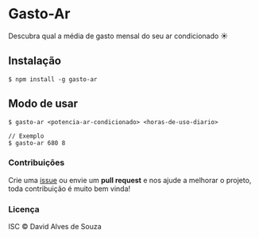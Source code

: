 # Gasto-Ar

Descubra qual a média de gasto mensal do seu ar condicionado :sunny:

## Instalação

```shell
$ npm install -g gasto-ar
```

## Modo de usar

```shell
$ gasto-ar <potencia-ar-condicionado> <horas-de-uso-diario>

// Exemplo
$ gasto-ar 680 8
```

### Contribuições

Crie uma [issue](https://github.com/davidalves1/gasto-ar/issues/new) ou envie um **pull request** e nos ajude a melhorar o projeto, toda contribuição é muito bem vinda!

### Licença

ISC © David Alves de Souza